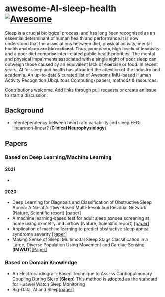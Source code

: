 # awesome-AI-sleep-health [![Awesome](https://cdn.rawgit.com/sindresorhus/awesome/d7305f38d29fed78fa85652e3a63e154dd8e8829/media/badge.svg)](https://github.com/sindresorhus/awesome)

Sleep is a crucial biological process, and has long been recognised as an essential determinant of human health and performance.It is now understood that the associations between diet, physical activity, mental health and sleep are bidirectional. Thus, poor sleep, high levels of inactivity and a poor diet comprise inter-related public health priorities. The mental and physical impairments associated with a single night of poor sleep can outweigh those caused by an equivalent lack of exercise or food.
In recent years, AI for sleep and health has attracted the attention of the industry and academia. An up-to-date & curated list of Awesome IMU-based Human Activity Recognition(Ubiquitous Computing) papers, methods & resources.

Contributions welcome. Add links through pull requests or create an issue to start a discussion.
## Background
- Interdependency between heart rate variability and sleep EEG: linear/non-linear? (**Clinical Neurophysiology**)

## Papers
### Based on Deep Learning/Machine Learning
#### 2021
- 
#### 2020
- <a name=""></a> Deep Learning for Diagnosis and Classification of Obstructive Sleep Apnea: A Nasal Airflow-Based Multi-Resolution Residual Network (Nature, Scientific report) [[paper](https://www.dovepress.com/deep-learning-for-diagnosis-and-classification-of-obstructive-sleep-ap-peer-reviewed-fulltext-article-NSS)]
- <a name=""></a> A machine learning-based test for adult sleep apnoea screening at home using oximetry and airflow (Nature, Scientific report) [[paper](https://www.nature.com/articles/s41598-020-62223-4)]
- <a name="CPC"></a> Application of machine learning to predict obstructive sleep apnea syndrome severity [[paper](https://journals.sagepub.com/doi/pdf/10.1177/1460458218824725)]
- <a name="MSS"></a> Making Sense of Sleep: Multimodal Sleep Stage Classification in a Large, Diverse Population Using Movement and Cardiac Sensing (**IMWUT**)[[Paper]](https://dl.acm.org/doi/abs/10.1145/3397325)
### Based on Domain Knowledge
- <a name="https://doi.org/10.1093/sleep/28.9.1151"></a> An Electrocardiogram-Based Technique to Assess Cardiopulmonary Coupling During Sleep (**Sleep**) This method is adopted as the standard for Huawei Watch Sleep Monitoring
- <a name="BAS"></a> Big-Data, AI and Sleep[[paper]](https://academic.oup.com/sleep/pages/big-data-vi)
